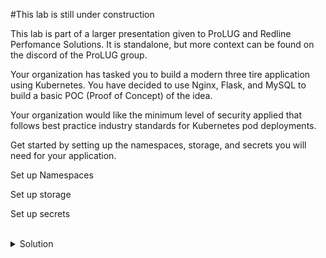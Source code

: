 
#This lab is still under construction

This lab is part of a larger presentation given to ProLUG and Redline Perfomance Solutions. It is standalone, but more context can be found on the discord of the ProLUG group.

Your organization has tasked you to build a modern three tire application using Kubernetes. You have decided to use Nginx, Flask, and MySQL to build a basic POC (Proof of Concept) of the idea.

Your organization would like the minimum level of security applied that follows best practice industry standards for Kubernetes pod deployments.

Get started by setting up the namespaces, storage, and secrets you will need for your application. 

Set up Namespaces

Set up storage

Set up secrets


<br>
<details>
<summary>Solution</summary>
Check and then setup namespaces for your application.

Get current namespaces

```plain 
kubectl get ns
```{{exec}}

Create planned namespaces

```plain 
kubectl create namespace app1
kubectl create namespace data1
```{{exec}}

```plain 
kubectl create secret generic mysql --from-literal=mysql-root-password='Very$ecure1#' -n data1
```{{exec}}

Inspect the storage file provided.
```plain
cat /root/mysql/mysql-storage.yaml
```{{exec}}

Deploy the storage file provided.
```plain
kubectl create -f /root/mysql/mysql-storage.yaml
```{{exec}}

Inspect the resources that were created

```plain
kubectl get secrets -n data1
```{{exec}}

```plain
kubectl get pv,pvc -n data1
```{{exec}}

Check that the ingress controllers are setup 

```plain
kubectl get all -n ingress-nginx
```{{exec}}

If everything is deployed, you're ready to go onto the next part of this lab.

</details>